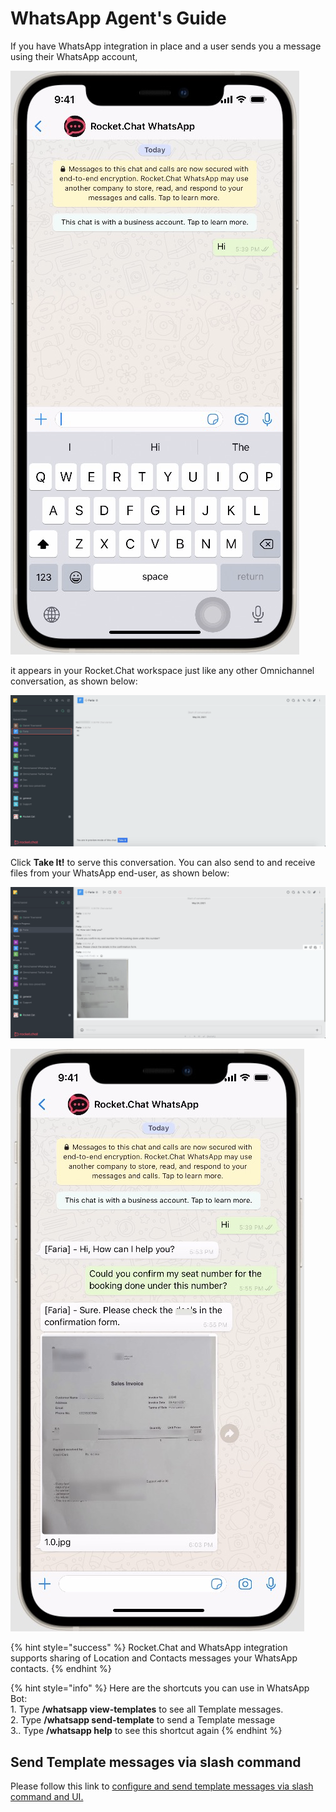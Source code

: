 # WhatsApp Agent's Guide

If you have WhatsApp integration in place and a user sends you a message using their WhatsApp account,

![](<../../../../../.gitbook/assets/image (447).png>)

it appears in your Rocket.Chat workspace just like any other Omnichannel conversation, as shown below:

![](<../../../../../.gitbook/assets/image (452).png>)

Click **Take It!** to serve this conversation. You can also send to and receive files from your WhatsApp end-user, as shown below:

![](<../../../../../.gitbook/assets/image (453).png>)

![](<../../../../../.gitbook/assets/image (451).png>)

{% hint style="success" %}
Rocket.Chat and WhatsApp integration supports sharing of Location and Contacts messages your WhatsApp contacts.
{% endhint %}

{% hint style="info" %}
Here are the shortcuts you can use in WhatsApp Bot:\
1\. Type **/whatsapp view-templates** to see all Template messages.\
2\. Type **/whatsapp send-template** to send a Template message\
3.. Type **/whatsapp help** to see this shortcut again
{% endhint %}

## Send Template messages via slash command

Please follow this link to [configure and send template messages via slash command and UI.](https://developer.rocket.chat/reference/api/rest-api/endpoints/apps-endpoints/whatsapp-endpoints/whatsapp-omnichannel-integration-api#2.-via-slash-command-and-ui)

